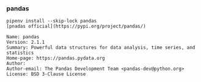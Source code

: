 ### pandas

    pipenv install --skip-lock pandas
    [pnadas official](https://pypi.org/project/pandas/)

    Name: pandas
    Version: 2.1.1
    Summary: Powerful data structures for data analysis, time series, and statistics    
    Home-page: https://pandas.pydata.org
    Author:
    Author-email: The Pandas Development Team <pandas-dev@python.org>
    License: BSD 3-Clause License
